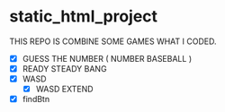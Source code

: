 # static_html_project
THIS REPO IS COMBINE SOME GAMES WHAT I CODED.

- [x] GUESS THE NUMBER ( NUMBER BASEBALL )
- [x] READY STEADY BANG
- [x] WASD
  - [x] WASD EXTEND
- [x] findBtn
